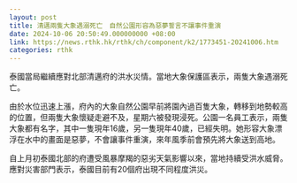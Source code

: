 ```yaml
---
layout: post
title: 清邁兩隻大象遇溺死亡　自然公園形容為惡夢誓言不讓事件重演
date: 2024-10-06 20:50:49.000000000 +08:00
link: https://news.rthk.hk/rthk/ch/component/k2/1773451-20241006.htm
categories: rthk
---
```


泰國當局繼續應對北部清邁府的洪水災情。當地大象保護區表示，兩隻大象遇溺死亡。

由於水位迅速上漲，府內的大象自然公園早前將園內過百隻大象，轉移到地勢較高的位置，但兩隻大象懷疑走避不及，星期六被發現浸死。公園一名員工表示，兩隻大象都有名字，其中一隻現年16歲，另一隻現年40歲，已經失明。她形容大象漂浮在水中的畫面是惡夢，不會讓事件重演，來年風季前會預先將大象送到高地。

自上月初泰國北部的府遭受風暴摩羯的惡劣天氣影響以來，當地持續受洪水威脅。應對災害部門表示，泰國目前有20個府出現不同程度洪災。
